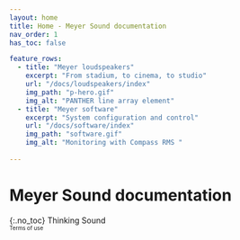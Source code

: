 ```yaml
---
layout: home
title: Home - Meyer Sound documentation
nav_order: 1
has_toc: false

feature_rows:
  - title: "Meyer loudspeakers"
    excerpt: "From stadium, to cinema, to studio"
    url: "/docs/loudspeakers/index"
    img_path: "p-hero.gif"
    img_alt: "PANTHER line array element"
  - title: "Meyer software"
    excerpt: "System configuration and control"
    url: "/docs/software/index"
    img_path: "software.gif"
    img_alt: "Monitoring with Compass RMS "
  
---
```

# Meyer Sound documentation
{:.no_toc}
Thinking Sound<br>
<sub><sup>Terms of use</sup></sub>
